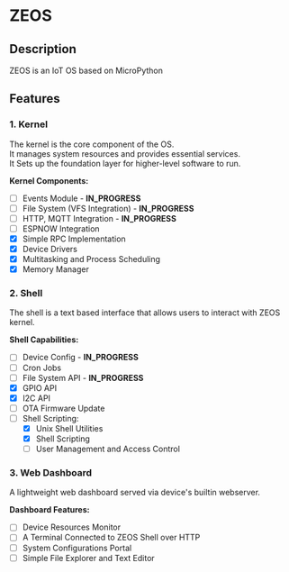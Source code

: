 # ZEOS

## Description
ZEOS is an IoT OS based on MicroPython

## Features

### 1. Kernel
The kernel is the core component of the OS.  
It manages system resources and provides essential services.  
It Sets up the foundation layer for higher-level software to run.  

<b>Kernel Components:</b>  
- [ ] Events Module - **IN_PROGRESS**
- [ ] File System (VFS Integration) - **IN_PROGRESS**
- [ ] HTTP, MQTT Integration - **IN_PROGRESS**
- [ ] ESPNOW Integration
- [x] Simple RPC Implementation
- [x] Device Drivers
- [x] Multitasking and Process Scheduling
- [x] Memory Manager

### 2. Shell
The shell is a text based interface that allows users to interact with ZEOS kernel.  

<b>Shell Capabilities:</b>  
- [ ] Device Config - **IN_PROGRESS**
- [ ] Cron Jobs
- [ ] File System API - **IN_PROGRESS**
- [x] GPIO API
- [x] I2C API
- [ ] OTA Firmware Update
- [ ] Shell Scripting:
    - [x] Unix Shell Utilities
    - [x] Shell Scripting
    - [ ] User Management and Access Control

### 3. Web Dashboard
A lightweight web dashboard served via device's builtin webserver.  

<b>Dashboard Features:</b>
- [ ] Device Resources Monitor
- [ ] A Terminal Connected to ZEOS Shell over HTTP
- [ ] System Configurations Portal
- [ ] Simple File Explorer and Text Editor
